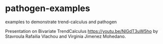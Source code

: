 # pathogen-examples
examples to demonstrate trend-calculus and pathogen

Presentation on Bivariate TrendCalculus 
https://youtu.be/NlGdT3uW5ho by Stavroula Rafailia Vlachou and Virginia Jimenez Mohedano. 
